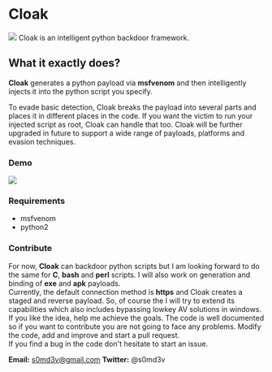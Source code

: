 # Cloak
<img src='https://i.imgur.com/m3scSAO.png' />
Cloak is an intelligent python backdoor framework.

## What it exactly does?
<b>Cloak</b> generates a python payload via <b>msfvenom</b> and then intelligently injects it into the python script you specify.

To evade basic detection, Cloak breaks the payload into several parts and places it in different places in the code. If you want the victim to run your injected script as root, Cloak can handle that too.
Cloak will be further upgraded in future to support a wide range of payloads, platforms and evasion techniques.

### Demo
<img src='https://i.imgur.com/mEzDJp2.png' />

### Requirements
- msfvenom
- python2

### Contribute
For now, <b>Cloak</b> can backdoor python scripts but I am looking forward to do the same for <b>C</b>, <b>bash</b> and <b>perl</b> scripts.
I will also work on generation and binding of <b>exe</b> and <b>apk</b> payloads.<br>
Currently, the default connection method is <b>https</b> and Cloak creates a staged and reverse payload. So, of course the I will try to extend its capabilities which also includes bypassing lowkey AV solutions in windows.<br>
If you like the idea, help me achieve the goals. The code is well documented so if you want to contribute you are not going to face any problems.
Modify the code, add and improve and start a pull request.<br>
If you find a bug in the code don't hesitate to start an issue.<br>

<b>Email:</b> s0md3v@gmail.com
<b>Twitter:</b> @s0md3v
